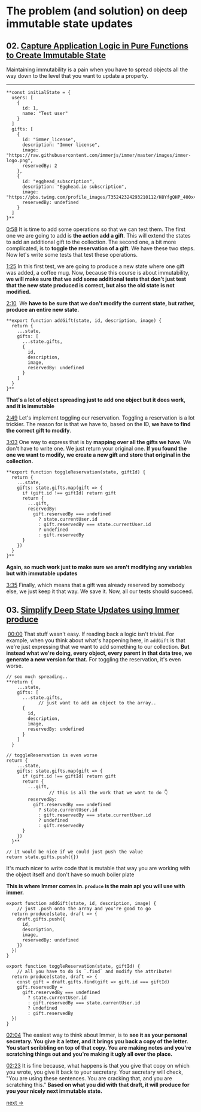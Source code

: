 # The problem (and solution) on deep immutable state updates

## 02. [Capture Application Logic in Pure Functions to Create Immutable State](https://egghead.io/lessons/javascript-capture-application-logic-in-pure-functions-to-create-immutable-state)

Maintaining immutability is a pain when you have to spread objects all the way down to the level that you want to update a property.

---

    **const initialState = {
      users: [
        {
          id: 1,
          name: "Test user"
        }
      ]
      gifts: [
        {
          id: "immer_license",
          description: "Immer license",
          image: "https://raw.githubusercontent.com/immerjs/immer/master/images/immer-logo.png",
          reservedBy: 2
        },
        {
          id: "egghead_subscription",
          description: "Egghead.io subscription",
          image: "https://pbs.twimg.com/profile_images/735242324293210112/H8YfgQHP_400x400.jpg",
          reservedBy: undefined
        }
      ]
    }**

[0:58](https://egghead.io/lessons/javascript-capture-application-logic-in-pure-functions-to-create-immutable-state) It is time to add some operations so that we can test them. The first one we are going to add is **the action add a gift**. This will extend the states to add an additional gift to the collection. The second one, a bit more complicated, is to **toggle the reservation of a gift**. We have these two steps. Now let's write some tests that test these operations.

[1:25](https://egghead.io/lessons/javascript-capture-application-logic-in-pure-functions-to-create-immutable-state) In this first test, we are going to produce a new state where one gift was added, a coffee mug. Now, because this course is about immutability, **we will make sure that we add some additional tests that don't just test that the new state produced is correct, but also the old state is not modified.**

[2:10](https://egghead.io/lessons/javascript-capture-application-logic-in-pure-functions-to-create-immutable-state)  We **have to be sure that we don't modify the current state, but rather, produce an entire new state.**

    **export function addGift(state, id, description, image) {
      return {
        ...state,
        gifts: [
          ...state.gifts,
          {
            id,
            description,
            image,
            reservedBy: undefined
          }
        ]
      }
    }**

**That's a lot of object spreading just to add one object but it does work, and it is immutable**

[2:49](https://egghead.io/lessons/javascript-capture-application-logic-in-pure-functions-to-create-immutable-state) Let's implement toggling our reservation. Toggling a reservation is a lot trickier. The reason for is that we have to, based on the ID, **we have to find the correct gift to modify**.

[3:03](https://egghead.io/lessons/javascript-capture-application-logic-in-pure-functions-to-create-immutable-state) One way to express that is by **mapping over all the gifts we have**. We don't have to write one. We just return your original one. **If you found the one we want to modify, we create a new gift and store that original in the collection.**

    **export function toggleReservation(state, giftId) {
      return {
        ...state,
        gifts: state.gifts.map(gift => {
          if (gift.id !== giftId) return gift
          return {
            ...gift,
            reservedBy:
              gift.reservedBy === undefined
                ? state.currentUser.id
                : gift.reservedBy === state.currentUser.id
                ? undefined
                : gift.reservedBy
          }
        })
      }
    }**

**Again, so much work just to make sure we aren't modifying any variables but with immutable updates**

[3:35](https://egghead.io/lessons/javascript-capture-application-logic-in-pure-functions-to-create-immutable-state) Finally, which means that a gift was already reserved by somebody else, we just keep it that way. We save it. Now, all our tests should succeed.

## 03. [Simplify Deep State Updates using Immer produce](https://egghead.io/lessons/javascript-simplify-deep-state-updates-using-immer-produce)

 [00:00](https://egghead.io/lessons/javascript-simplify-deep-state-updates-using-immer-produce#t=0) That stuff wasn't easy. If reading back a logic isn't trivial. For example, when you think about what's happening here, in `addGift`  is that we're just expressing that we want to add something to our collection. **But instead what we're doing, every object, every parent in that data tree, we generate a new version for that.** For toggling the reservation, it's even worse.

    // soo much spreading..
    **return {
        ...state,
        gifts: [
          ...state.gifts,
    			// just want to add an object to the array..
          {
            id,
            description,
            image,
            reservedBy: undefined
          }
        ]
      }

    // toggleReservation is even worse
    return {
        ...state,
        gifts: state.gifts.map(gift => {
          if (gift.id !== giftId) return gift
          return {
            ...gift,
    				// this is all the work that we want to do 👇
            reservedBy:
              gift.reservedBy === undefined
                ? state.currentUser.id
                : gift.reservedBy === state.currentUser.id
                ? undefined
                : gift.reservedBy
          }
        })
      }**

    // it would be nice if we could just push the value
    return state.gifts.push({})

It's much nicer to write code that is mutable that way you are working with the object itself and don't have so much boiler plate

 **This is where Immer comes in. `produce` is the main api you will use with immer.**

    export function addGift(state, id, description, image) {
    	// just .push onto the array and you're good to go
      return produce(state, draft => {
        draft.gifts.push({
          id,
          description,
          image,
          reservedBy: undefined
        })
      })
    }

    export function toggleReservation(state, giftId) {
    	// all you have to do is `.find` and modify the attribute!
      return produce(state, draft => {
        const gift = draft.gifts.find(gift => gift.id === giftId)
        gift.reservedBy =
          gift.reservedBy === undefined
            ? state.currentUser.id
            : gift.reservedBy === state.currentUser.id
            ? undefined
            : gift.reservedBy
      })
    }

[02:04](https://egghead.io/lessons/javascript-simplify-deep-state-updates-using-immer-produce#t=124) The easiest way to think about Immer, is to **see it as your personal secretary. You give it a letter, and it brings you back a copy of the letter. You start scribbling on top of that copy. You are making notes and you're scratching things out and you're making it ugly all over the place.**

[02:23](https://egghead.io/lessons/javascript-simplify-deep-state-updates-using-immer-produce#t=143) It is fine because, what happens is that you give that copy on which you wrote, you give it back to your secretary. Your secretary will check, "You are using these sentences. You are cracking that, and you are scratching this." **Based on what you did with that draft, it will produce for you your nicely next immutable state.**

[next ->](https://github.com/zacjones93/Community-Notes-Immutable-JavaScript-Data-Structures-with-Immer/blob/master/lessons/02-render-and-optimize-immutable-data-in-react.md)

